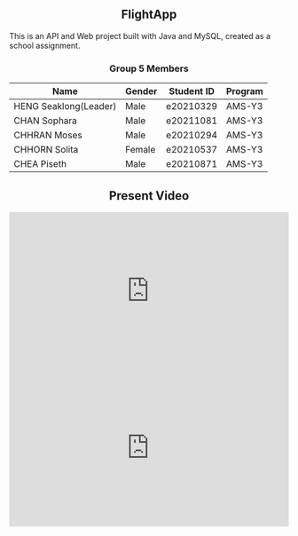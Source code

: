 <!DOCTYPE html>
<html>
<head>

</head>
<body>

<h2 style="text-align: center;">FlightApp</h2>
<p>This is an API and Web project built with Java and MySQL, created as a school assignment.</p>

<h3 style="text-align: center;">Group 5 Members</h3>

<table style="margin:auto;">
  <thead>
    <tr>
      <th>Name</th>
      <th>Gender</th>
      <th>Student ID</th>
      <th>Program</th>
    </tr>
  </thead>
  <tbody>
    <tr>
      <td>HENG Seaklong(Leader)</td>
      <td>Male</td>
      <td>e20210329</td>
       <td>AMS-Y3</td>
    </tr>
    <tr>
      <td>CHAN Sophara</td>
      <td>Male</td>
      <td>e20211081</td>
      <td>AMS-Y3</td>
    </tr>
    <tr>
      <td>CHHRAN Moses</td>
      <td>Male</td>
      <td>e20210294</td>
      <td>AMS-Y3</td>
    </tr>
    <tr>
      <td>CHHORN Solita </td>
      <td>Female</td>
      <td>e20210537</td>
      <td>AMS-Y3</td>
    </tr>
    <tr>
      <td>CHEA Piseth </td>
      <td>Male</td>
      <td>e20210871</td>
      <td>AMS-Y3</td>
    </tr>
  </tbody>
</table>
<h2 style="text-align: center;">Present Video</h2>

<div style="max-width: 1280px"><div style="position: relative; padding-bottom: 56.25%; height: 0; overflow: hidden;"><iframe src="https://drive.google.com/file/d/1EUroNhNsAH7sW-80tKYkE-mZNnJwNSbD/view?usp=sharing" width="1280" height="720" frameborder="0" scrolling="no" allowfullscreen title="Group AMSA1 Presentation.mp4" style="border:none; position: absolute; top: 0; left: 0; right: 0; bottom: 0; height: 100%; max-width: 100%;"></iframe></div></div>
<div style="max-width: 1280px"><div style="position: relative; padding-bottom: 56.25%; height: 0; overflow: hidden;"><iframe src="https://drive.google.com/file/d/1EUroNhNsAH7sW-80tKYkE-mZNnJwNSbD/preview" width="1280" height="720" frameborder="0" scrolling="no" allowfullscreen title="Group AMSA1 Presentation.mp4" style="border:none; position: absolute; top: 0; left: 0; right: 0; bottom: 0; height: 100%; max-width: 100%;"></iframe></div></div>
</body>
</html>

